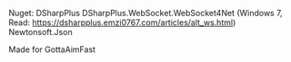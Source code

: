 Nuget:
    DSharpPlus
    DSharpPlus.WebSocket.WebSocket4Net (Windows 7, Read: https://dsharpplus.emzi0767.com/articles/alt_ws.html)
    Newtonsoft.Json
    
Made for GottaAimFast
